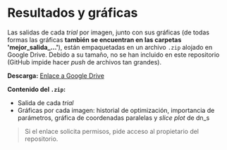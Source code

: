 # Resultados y gráficas

Las salidas de cada *trial* por imagen, junto con sus gráficas (de todas formas las gráficas **también se encuentran en las carpetas 'mejor_salida_...'**), están empaquetadas en un archivo `.zip` alojado en Google Drive. Debido a su tamaño, no se han incluido en este repositorio (GitHub impide hacer *push* de archivos tan grandes).

**Descarga:** [Enlace a Google Drive](https://drive.google.com/file/d/1pa7HLxcq_w9fyqraQLP4K7NrlYcs7JTj/view?usp=sharing)

**Contenido del `.zip`:**
- Salida de cada *trial*
- Gráficas por cada imagen: historial de optimización, importancia de parámetros, gráfica de coordenadas paralelas y *slice plot* de dn_s

> Si el enlace solicita permisos, pide acceso al propietario del repositorio.
